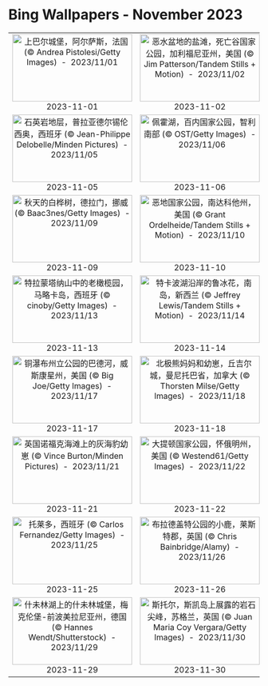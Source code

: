 # Bing Wallpapers - November 2023

| | | | |
|:-------------------------:|:-------------------------:|:-------------------------:|:-------------------------:|
| <a href="https://cn.bing.com/th?id=OHR.HautBarr_ZH-CN8274813404_UHD.jpg" target="_blank"><img src="https://cn.bing.com/th?id=OHR.HautBarr_ZH-CN8274813404_UHD.jpg&w=480" width="240" height="135" alt="上巴尔城堡，阿尔萨斯，法国 (© Andrea Pistolesi/Getty Images)  -  2023/11/01" title="上巴尔城堡，阿尔萨斯，法国 (© Andrea Pistolesi/Getty Images)  -  2023/11/01"></a><br>2023-11-01<br> | <a href="https://cn.bing.com/th?id=OHR.DeathValleySalt_ZH-CN8438207719_UHD.jpg" target="_blank"><img src="https://cn.bing.com/th?id=OHR.DeathValleySalt_ZH-CN8438207719_UHD.jpg&w=480" width="240" height="135" alt="恶水盆地的盐滩，死亡谷国家公园，加利福尼亚州，美国 (© Jim Patterson/Tandem Stills + Motion)  -  2023/11/02" title="恶水盆地的盐滩，死亡谷国家公园，加利福尼亚州，美国 (© Jim Patterson/Tandem Stills + Motion)  -  2023/11/02"></a><br>2023-11-02<br> | <a href="https://cn.bing.com/th?id=OHR.SeaNettles_ZH-CN1735729435_UHD.jpg" target="_blank"><img src="https://cn.bing.com/th?id=OHR.SeaNettles_ZH-CN1735729435_UHD.jpg&w=480" width="240" height="135" alt="卡梅尔海岸的太平洋海荨麻水母，加利福尼亚，美国 (© Jim Patterson/Tandem Stills + Motion)  -  2023/11/03" title="卡梅尔海岸的太平洋海荨麻水母，加利福尼亚，美国 (© Jim Patterson/Tandem Stills + Motion)  -  2023/11/03"></a><br>2023-11-03<br> | <a href="https://cn.bing.com/th?id=OHR.BisonSnow_ZH-CN2483472629_UHD.jpg" target="_blank"><img src="https://cn.bing.com/th?id=OHR.BisonSnow_ZH-CN2483472629_UHD.jpg&w=480" width="240" height="135" alt="美洲野牛，黄石国家公园，怀俄明州，美国 (© Gary Gray/Getty Images)  -  2023/11/04" title="美洲野牛，黄石国家公园，怀俄明州，美国 (© Gary Gray/Getty Images)  -  2023/11/04"></a><br>2023-11-04<br> |
| <a href="https://cn.bing.com/th?id=OHR.SilencioSpain_ZH-CN2955614478_UHD.jpg" target="_blank"><img src="https://cn.bing.com/th?id=OHR.SilencioSpain_ZH-CN2955614478_UHD.jpg&w=480" width="240" height="135" alt="石英岩地层，普拉亚德尔锡伦西奥，西班牙 (© Jean-Philippe Delobelle/Minden Pictures)  -  2023/11/05" title="石英岩地层，普拉亚德尔锡伦西奥，西班牙 (© Jean-Philippe Delobelle/Minden Pictures)  -  2023/11/05"></a><br>2023-11-05<br> | <a href="https://cn.bing.com/th?id=OHR.LagoPehoe_ZH-CN3367356273_UHD.jpg" target="_blank"><img src="https://cn.bing.com/th?id=OHR.LagoPehoe_ZH-CN3367356273_UHD.jpg&w=480" width="240" height="135" alt="佩霍湖，百内国家公园，智利南部 (© OST/Getty Images)  -  2023/11/06" title="佩霍湖，百内国家公园，智利南部 (© OST/Getty Images)  -  2023/11/06"></a><br>2023-11-06<br> | <a href="https://cn.bing.com/th?id=OHR.KirkilaiTower_ZH-CN4058404632_UHD.jpg" target="_blank"><img src="https://cn.bing.com/th?id=OHR.KirkilaiTower_ZH-CN4058404632_UHD.jpg&w=480" width="240" height="135" alt="Kirkilai湖泊和瞭望塔，比尔扎伊地区公园，立陶宛 (© MNStudio/Shutterstock)  -  2023/11/07" title="Kirkilai湖泊和瞭望塔，比尔扎伊地区公园，立陶宛 (© MNStudio/Shutterstock)  -  2023/11/07"></a><br>2023-11-07<br> | <a href="https://cn.bing.com/th?id=OHR.LiDong2023_ZH-CN5089092069_UHD.jpg" target="_blank"><img src="https://cn.bing.com/th?id=OHR.LiDong2023_ZH-CN5089092069_UHD.jpg&w=480" width="240" height="135" alt="黄山的日落，安徽省，中国 (© Nantapon Pattamakijsakul/Getty Images)  -  2023/11/08" title="黄山的日落，安徽省，中国 (© Nantapon Pattamakijsakul/Getty Images)  -  2023/11/08"></a><br>2023-11-08<br> |
| <a href="https://cn.bing.com/th?id=OHR.NorwayBirch_ZH-CN5482311438_UHD.jpg" target="_blank"><img src="https://cn.bing.com/th?id=OHR.NorwayBirch_ZH-CN5482311438_UHD.jpg&w=480" width="240" height="135" alt="秋天的白桦树，德拉门，挪威 (© Baac3nes/Getty Images)  -  2023/11/09" title="秋天的白桦树，德拉门，挪威 (© Baac3nes/Getty Images)  -  2023/11/09"></a><br>2023-11-09<br> | <a href="https://cn.bing.com/th?id=OHR.BadlandsSunrise_ZH-CN5906162228_UHD.jpg" target="_blank"><img src="https://cn.bing.com/th?id=OHR.BadlandsSunrise_ZH-CN5906162228_UHD.jpg&w=480" width="240" height="135" alt="恶地国家公园，南达科他州，美国 (© Grant Ordelheide/Tandem Stills + Motion)  -  2023/11/10" title="恶地国家公园，南达科他州，美国 (© Grant Ordelheide/Tandem Stills + Motion)  -  2023/11/10"></a><br>2023-11-10<br> | <a href="https://cn.bing.com/th?id=OHR.ValDiFunes_ZH-CN2080915930_UHD.jpg" target="_blank"><img src="https://cn.bing.com/th?id=OHR.ValDiFunes_ZH-CN2080915930_UHD.jpg&w=480" width="240" height="135" alt="富内斯山谷，背景是多洛米蒂山，南蒂罗尔，意大利 (© Achim Thomae/Getty Images)  -  2023/11/11" title="富内斯山谷，背景是多洛米蒂山，南蒂罗尔，意大利 (© Achim Thomae/Getty Images)  -  2023/11/11"></a><br>2023-11-11<br> | <a href="https://cn.bing.com/th?id=OHR.MallarDucks_ZH-CN7422818269_UHD.jpg" target="_blank"><img src="https://cn.bing.com/th?id=OHR.MallarDucks_ZH-CN7422818269_UHD.jpg&w=480" width="240" height="135" alt="秋天池塘里的两只绿头鸭 (© sun ok/Shutterstock)  -  2023/11/12" title="秋天池塘里的两只绿头鸭 (© sun ok/Shutterstock)  -  2023/11/12"></a><br>2023-11-12<br> |
| <a href="https://cn.bing.com/th?id=OHR.OliveOrchard_ZH-CN8198989130_UHD.jpg" target="_blank"><img src="https://cn.bing.com/th?id=OHR.OliveOrchard_ZH-CN8198989130_UHD.jpg&w=480" width="240" height="135" alt="特拉蒙塔纳山中的老橄榄园，马略卡岛，西班牙 (© cinoby/Getty Images)  -  2023/11/13" title="特拉蒙塔纳山中的老橄榄园，马略卡岛，西班牙 (© cinoby/Getty Images)  -  2023/11/13"></a><br>2023-11-13<br> | <a href="https://cn.bing.com/th?id=OHR.RussellLupines_ZH-CN8552113285_UHD.jpg" target="_blank"><img src="https://cn.bing.com/th?id=OHR.RussellLupines_ZH-CN8552113285_UHD.jpg&w=480" width="240" height="135" alt="特卡波湖沿岸的鲁冰花，南岛，新西兰 (© Jeffrey Lewis/Tandem Stills + Motion)  -  2023/11/14" title="特卡波湖沿岸的鲁冰花，南岛，新西兰 (© Jeffrey Lewis/Tandem Stills + Motion)  -  2023/11/14"></a><br>2023-11-14<br> | <a href="https://cn.bing.com/th?id=OHR.SarekSweden_ZH-CN9728518595_UHD.jpg" target="_blank"><img src="https://cn.bing.com/th?id=OHR.SarekSweden_ZH-CN9728518595_UHD.jpg&w=480" width="240" height="135" alt="萨雷克国家公园的拉帕谷，瑞典 (© Hans Strand/Getty Images)  -  2023/11/15" title="萨雷克国家公园的拉帕谷，瑞典 (© Hans Strand/Getty Images)  -  2023/11/15"></a><br>2023-11-15<br> | <a href="https://cn.bing.com/th?id=OHR.AthensAcropolis_ZH-CN9942357439_UHD.jpg" target="_blank"><img src="https://cn.bing.com/th?id=OHR.AthensAcropolis_ZH-CN9942357439_UHD.jpg&w=480" width="240" height="135" alt="雅典和卫城，希腊 (© Mlenny/Getty Images)  -  2023/11/16" title="雅典和卫城，希腊 (© Mlenny/Getty Images)  -  2023/11/16"></a><br>2023-11-16<br> |
| <a href="https://cn.bing.com/th?id=OHR.BadRiver_ZH-CN0416550169_UHD.jpg" target="_blank"><img src="https://cn.bing.com/th?id=OHR.BadRiver_ZH-CN0416550169_UHD.jpg&w=480" width="240" height="135" alt="铜瀑布州立公园的巴德河，威斯康星州，美国 (© Big Joe/Getty Images)  -  2023/11/17" title="铜瀑布州立公园的巴德河，威斯康星州，美国 (© Big Joe/Getty Images)  -  2023/11/17"></a><br>2023-11-17<br> | <a href="https://cn.bing.com/th?id=OHR.MilsePolarBear_ZH-CN0567475122_UHD.jpg" target="_blank"><img src="https://cn.bing.com/th?id=OHR.MilsePolarBear_ZH-CN0567475122_UHD.jpg&w=480" width="240" height="135" alt="北极熊妈妈和幼崽，丘吉尔城，曼尼托巴省，加拿大 (© Thorsten Milse/Getty Images)  -  2023/11/18" title="北极熊妈妈和幼崽，丘吉尔城，曼尼托巴省，加拿大 (© Thorsten Milse/Getty Images)  -  2023/11/18"></a><br>2023-11-18<br> | <a href="https://cn.bing.com/th?id=OHR.FrozenBog_ZH-CN0712859386_UHD.jpg" target="_blank"><img src="https://cn.bing.com/th?id=OHR.FrozenBog_ZH-CN0712859386_UHD.jpg&w=480" width="240" height="135" alt="Alam-Pedja自然保护区，爱沙尼亚 (© Sven Zacek/Minden Pictures)  -  2023/11/19" title="Alam-Pedja自然保护区，爱沙尼亚 (© Sven Zacek/Minden Pictures)  -  2023/11/19"></a><br>2023-11-19<br> | <a href="https://cn.bing.com/th?id=OHR.CastleCoch_ZH-CN0917284602_UHD.jpg" target="_blank"><img src="https://cn.bing.com/th?id=OHR.CastleCoch_ZH-CN0917284602_UHD.jpg&w=480" width="240" height="135" alt="科奇城堡，Tongwynlais，卡迪夫，威尔士，英国，欧洲 (© Billy Stock/robertharding/Alamy Stock Photo)  -  2023/11/20" title="科奇城堡，Tongwynlais，卡迪夫，威尔士，英国，欧洲 (© Billy Stock/robertharding/Alamy Stock Photo)  -  2023/11/20"></a><br>2023-11-20<br> |
| <a href="https://cn.bing.com/th?id=OHR.HelloSeal_ZH-CN1064568368_UHD.jpg" target="_blank"><img src="https://cn.bing.com/th?id=OHR.HelloSeal_ZH-CN1064568368_UHD.jpg&w=480" width="240" height="135" alt="英国诺福克海滩上的灰海豹幼崽 (© Vince Burton/Minden Pictures)  -  2023/11/21" title="英国诺福克海滩上的灰海豹幼崽 (© Vince Burton/Minden Pictures)  -  2023/11/21"></a><br>2023-11-21<br> | <a href="https://cn.bing.com/th?id=OHR.SnakeRiverTeton_ZH-CN1213535303_UHD.jpg" target="_blank"><img src="https://cn.bing.com/th?id=OHR.SnakeRiverTeton_ZH-CN1213535303_UHD.jpg&w=480" width="240" height="135" alt="大提顿国家公园，怀俄明州，美国 (© Westend61/Getty Images)  -  2023/11/22" title="大提顿国家公园，怀俄明州，美国 (© Westend61/Getty Images)  -  2023/11/22"></a><br>2023-11-22<br> | <a href="https://cn.bing.com/th?id=OHR.TeideNational_ZH-CN1367200520_UHD.jpg" target="_blank"><img src="https://cn.bing.com/th?id=OHR.TeideNational_ZH-CN1367200520_UHD.jpg&w=480" width="240" height="135" alt="泰德国家公园的日落，特内里费岛，加那利群岛, 西班牙 (© Javier Martínez Morán/Alamy)  -  2023/11/23" title="泰德国家公园的日落，特内里费岛，加那利群岛, 西班牙 (© Javier Martínez Morán/Alamy)  -  2023/11/23"></a><br>2023-11-23<br> | <a href="https://cn.bing.com/th?id=OHR.HallofMosses_ZH-CN1565129809_UHD.jpg" target="_blank"><img src="https://cn.bing.com/th?id=OHR.HallofMosses_ZH-CN1565129809_UHD.jpg&w=480" width="240" height="135" alt="奥林匹克国家公园霍河雨林中的苔藓大厅 ，华盛顿州，美国 (© James Randklev/Getty Images)  -  2023/11/24" title="奥林匹克国家公园霍河雨林中的苔藓大厅 ，华盛顿州，美国 (© James Randklev/Getty Images)  -  2023/11/24"></a><br>2023-11-24<br> |
| <a href="https://cn.bing.com/th?id=OHR.TajoRiver_ZH-CN1752559204_UHD.jpg" target="_blank"><img src="https://cn.bing.com/th?id=OHR.TajoRiver_ZH-CN1752559204_UHD.jpg&w=480" width="240" height="135" alt="托莱多，西班牙 (© Carlos Fernandez/Getty Images)  -  2023/11/25" title="托莱多，西班牙 (© Carlos Fernandez/Getty Images)  -  2023/11/25"></a><br>2023-11-25<br> | <a href="https://cn.bing.com/th?id=OHR.BradgateFallow_ZH-CN1852334581_UHD.jpg" target="_blank"><img src="https://cn.bing.com/th?id=OHR.BradgateFallow_ZH-CN1852334581_UHD.jpg&w=480" width="240" height="135" alt="布拉德盖特公园的小鹿，莱斯特郡，英国 (© Chris Bainbridge/Alamy)  -  2023/11/26" title="布拉德盖特公园的小鹿，莱斯特郡，英国 (© Chris Bainbridge/Alamy)  -  2023/11/26"></a><br>2023-11-26<br> | <a href="https://cn.bing.com/th?id=OHR.RioNegro_ZH-CN2121977810_UHD.jpg" target="_blank"><img src="https://cn.bing.com/th?id=OHR.RioNegro_ZH-CN2121977810_UHD.jpg&w=480" width="240" height="135" alt="内格罗河，亚马逊河流域，巴西(©  Timothy Allen/Getty Images)  -  2023/11/27" title="内格罗河，亚马逊河流域，巴西(©  Timothy Allen/Getty Images)  -  2023/11/27"></a><br>2023-11-27<br> | <a href="https://cn.bing.com/th?id=OHR.AssiniboineProvincialPark_ZH-CN2270275151_UHD.jpg" target="_blank"><img src="https://cn.bing.com/th?id=OHR.AssiniboineProvincialPark_ZH-CN2270275151_UHD.jpg&w=480" width="240" height="135" alt="阿西尼博因山省级公园，加拿大(© matt macpherson/500px/Getty Images)  -  2023/11/28" title="阿西尼博因山省级公园，加拿大(© matt macpherson/500px/Getty Images)  -  2023/11/28"></a><br>2023-11-28<br> |
| <a href="https://cn.bing.com/th?id=OHR.SchwerinerSchloss_ZH-CN2390476345_UHD.jpg" target="_blank"><img src="https://cn.bing.com/th?id=OHR.SchwerinerSchloss_ZH-CN2390476345_UHD.jpg&w=480" width="240" height="135" alt="什未林湖上的什未林城堡，梅克伦堡-前波美拉尼亚州，德国 (© Hannes Wendt/Shutterstock)  -  2023/11/29" title="什未林湖上的什未林城堡，梅克伦堡-前波美拉尼亚州，德国 (© Hannes Wendt/Shutterstock)  -  2023/11/29"></a><br>2023-11-29<br> | <a href="https://cn.bing.com/th?id=OHR.TrotternishStorr_ZH-CN2508882441_UHD.jpg" target="_blank"><img src="https://cn.bing.com/th?id=OHR.TrotternishStorr_ZH-CN2508882441_UHD.jpg&w=480" width="240" height="135" alt="斯托尔，斯凯岛上展露的岩石尖峰，苏格兰，英国 (© Juan Maria Coy Vergara/Getty Images)  -  2023/11/30" title="斯托尔，斯凯岛上展露的岩石尖峰，苏格兰，英国 (© Juan Maria Coy Vergara/Getty Images)  -  2023/11/30"></a><br>2023-11-30<br> |  |  |
